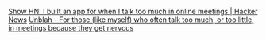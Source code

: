 
[Show HN: I built an app for when I talk too much in online meetings | Hacker News](https://news.ycombinator.com/item?id=32095592)
[Unblah - For those (like myself) who often talk too much, or too little, in meetings because they get nervous](https://unblah.me/)
